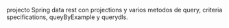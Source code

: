 projecto Spring data rest con projections y  varios metodos de query, criteria specifications, queyByExample y querydls.